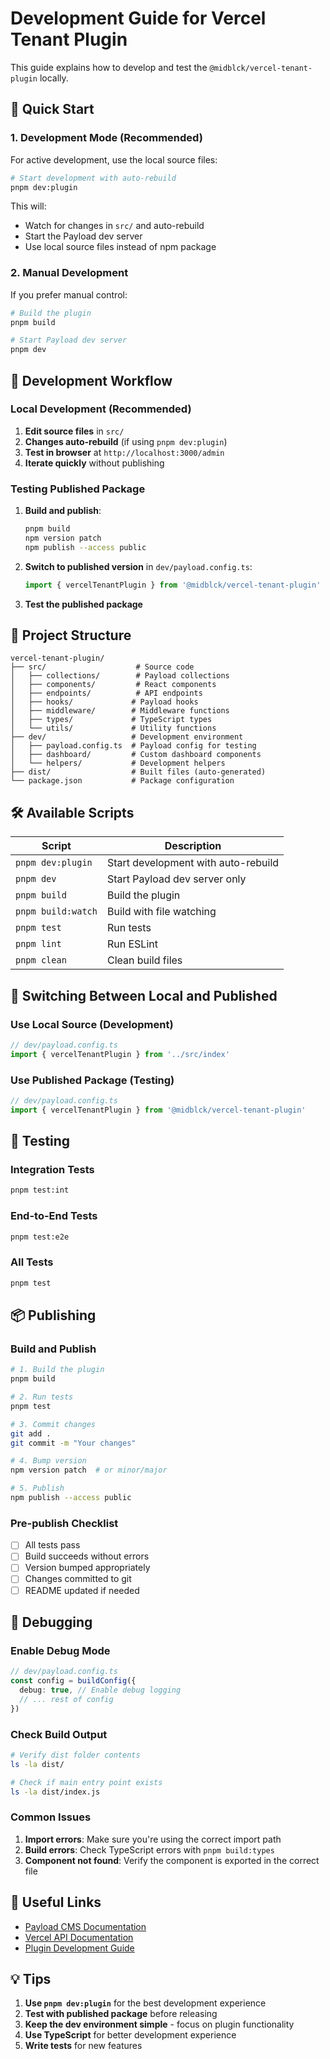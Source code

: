 # Development Guide for Vercel Tenant Plugin

This guide explains how to develop and test the `@midblck/vercel-tenant-plugin` locally.

## 🚀 Quick Start

### 1. Development Mode (Recommended)

For active development, use the local source files:

```bash
# Start development with auto-rebuild
pnpm dev:plugin
```

This will:

- Watch for changes in `src/` and auto-rebuild
- Start the Payload dev server
- Use local source files instead of npm package

### 2. Manual Development

If you prefer manual control:

```bash
# Build the plugin
pnpm build

# Start Payload dev server
pnpm dev
```

## 🔧 Development Workflow

### **Local Development (Recommended)**

1. **Edit source files** in `src/`
2. **Changes auto-rebuild** (if using `pnpm dev:plugin`)
3. **Test in browser** at `http://localhost:3000/admin`
4. **Iterate quickly** without publishing

### **Testing Published Package**

1. **Build and publish**:

   ```bash
   pnpm build
   npm version patch
   npm publish --access public
   ```

2. **Switch to published version** in `dev/payload.config.ts`:

   ```typescript
   import { vercelTenantPlugin } from '@midblck/vercel-tenant-plugin'
   ```

3. **Test the published package**

## 📁 Project Structure

```
vercel-tenant-plugin/
├── src/                    # Source code
│   ├── collections/        # Payload collections
│   ├── components/         # React components
│   ├── endpoints/          # API endpoints
│   ├── hooks/             # Payload hooks
│   ├── middleware/        # Middleware functions
│   ├── types/             # TypeScript types
│   └── utils/             # Utility functions
├── dev/                   # Development environment
│   ├── payload.config.ts  # Payload config for testing
│   ├── dashboard/         # Custom dashboard components
│   └── helpers/           # Development helpers
├── dist/                  # Built files (auto-generated)
└── package.json           # Package configuration
```

## 🛠️ Available Scripts

| Script             | Description                         |
| ------------------ | ----------------------------------- |
| `pnpm dev:plugin`  | Start development with auto-rebuild |
| `pnpm dev`         | Start Payload dev server only       |
| `pnpm build`       | Build the plugin                    |
| `pnpm build:watch` | Build with file watching            |
| `pnpm test`        | Run tests                           |
| `pnpm lint`        | Run ESLint                          |
| `pnpm clean`       | Clean build files                   |

## 🔄 Switching Between Local and Published

### **Use Local Source (Development)**

```typescript
// dev/payload.config.ts
import { vercelTenantPlugin } from '../src/index'
```

### **Use Published Package (Testing)**

```typescript
// dev/payload.config.ts
import { vercelTenantPlugin } from '@midblck/vercel-tenant-plugin'
```

## 🧪 Testing

### **Integration Tests**

```bash
pnpm test:int
```

### **End-to-End Tests**

```bash
pnpm test:e2e
```

### **All Tests**

```bash
pnpm test
```

## 📦 Publishing

### **Build and Publish**

```bash
# 1. Build the plugin
pnpm build

# 2. Run tests
pnpm test

# 3. Commit changes
git add .
git commit -m "Your changes"

# 4. Bump version
npm version patch  # or minor/major

# 5. Publish
npm publish --access public
```

### **Pre-publish Checklist**

- [ ] All tests pass
- [ ] Build succeeds without errors
- [ ] Version bumped appropriately
- [ ] Changes committed to git
- [ ] README updated if needed

## 🐛 Debugging

### **Enable Debug Mode**

```typescript
// dev/payload.config.ts
const config = buildConfig({
  debug: true, // Enable debug logging
  // ... rest of config
})
```

### **Check Build Output**

```bash
# Verify dist folder contents
ls -la dist/

# Check if main entry point exists
ls -la dist/index.js
```

### **Common Issues**

1. **Import errors**: Make sure you're using the correct import path
2. **Build errors**: Check TypeScript errors with `pnpm build:types`
3. **Component not found**: Verify the component is exported in the correct file

## 🔗 Useful Links

- [Payload CMS Documentation](https://payloadcms.com/docs)
- [Vercel API Documentation](https://vercel.com/docs/rest-api)
- [Plugin Development Guide](https://payloadcms.com/docs/plugins/overview)

## 💡 Tips

1. **Use `pnpm dev:plugin`** for the best development experience
2. **Test with published package** before releasing
3. **Keep the dev environment simple** - focus on plugin functionality
4. **Use TypeScript** for better development experience
5. **Write tests** for new features

